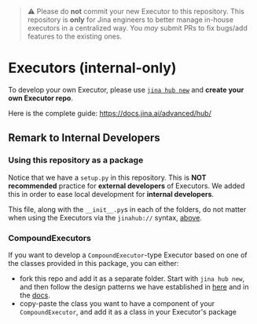 > ⚠️ Please do **not** commit your new Executor to this repository. This repository is **only** for Jina engineers to better manage in-house executors in a centralized way. You *may* submit PRs to fix bugs/add features to the existing ones.


# Executors (internal-only)

To develop your own Executor, please use [`jina hub new`](https://docs.jina.ai/advanced/hub/create-hub-executor/) and **create your own Executor repo**.

Here is the complete guide: https://docs.jina.ai/advanced/hub/

## Remark to Internal Developers

### Using this repository as a package

Notice that we have a `setup.py` in this repository. 
This is **NOT recommended** practice for **external developers** of Executors. 
We added this in order to ease local development for **internal developers**.

This file, along with the `__init__.py`s in each of the folders, do not matter when using the Executors via the `jinahub://` syntax, [above](#jinahub).

### CompoundExecutors

If you want to develop a `CompoundExecutor`-type Executor based on one of the classes provided in this package, you can either:

- fork this repo and add it as a separate folder. Start with `jina hub new`, and then follow the design patterns we have established in [here](jinahub/indexers/compound) and in the [docs](https://docs.jina.ai/fundamentals/executor/).
- copy-paste the class you want to have a component of your `CompoundExecutor`, and add it as a class in your Executor's package

